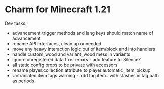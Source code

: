 # Charm for Minecraft 1.21

Dev tasks:
- advancement trigger methods and lang keys should match name of advancement
- rename API interfaces, clean up unneeded
- move any heavy interaction logic out of item/block and into handlers
- handle custom_wood and variant_wood mess in variants
- ignore unregistered data fixer errors - add feature to Silence?
- all static config props to be private with accessors
- rename player.collection attribute to player.automatic_item_pickup
- Untranlated item tags warning - add tag.item.<namespace>.<path> with slashes in tag path as periods